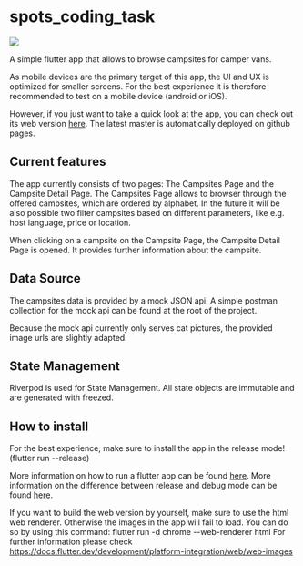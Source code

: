 # spots_coding_task

![](app_preview.gif)

A simple flutter app that allows to browse campsites for camper vans.

As mobile devices are the primary target of this app, the UI and UX is optimized for smaller screens.
For the best experience it is therefore recommended to test on a mobile device (android or iOS).

However, if you just want to take a quick look at the app, you can check out its web version [here](https://heslegend.github.io/spots_coding_task/).
The latest master is automatically deployed on github pages.


## Current features
The app currently consists of two pages: The Campsites Page and the Campsite Detail Page.
The Campsites Page allows to browser through the offered campsites, which are ordered by alphabet.
In the future it will be also possible two filter campsites based on different parameters, like e.g. host language, price or location.

When clicking on a campsite on the Campsite Page, the Campsite Detail Page is opened. 
It provides further information about the campsite.

## Data Source
The campsites data is provided by a mock JSON api.
A simple postman collection for the mock api can be found at the root of the project.

Because the mock api currently only serves cat pictures, the provided image urls are slightly adapted.

## State Management
Riverpod is used for State Management. All state objects are immutable and are generated with freezed.

## How to install
For the best experience, make sure to install the app in the release mode! (flutter run --release)

More information on how to run a flutter app can be found [here](https://docs.flutter.dev/get-started/test-drive).
More information on the difference between release and debug mode can be found [here](https://docs.flutter.dev/testing/build-modes).

If you want to build the web version by yourself, make sure to use the html web renderer.
Otherwise the images in the app will fail to load.
You can do so by using this command: flutter run -d chrome --web-renderer html
For further information please check https://docs.flutter.dev/development/platform-integration/web/web-images
